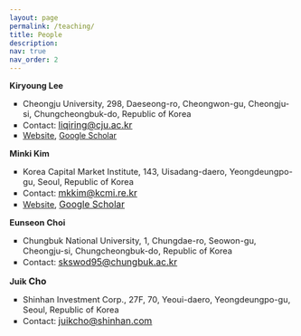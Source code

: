 ```yaml
---
layout: page
permalink: /teaching/
title: People
description: 
nav: true
nav_order: 2
---
```


<p><span style="font-size:12pt"><strong><span style="font-size:11.0pt"><span style="color:#212121">Kiryoung Lee</span></span></strong></span></span></p>

<ul style="list-style-type:square">
	<li><span style="font-size:12pt"><span style="font-size:11.0pt"><span style="color:#212121">Cheongju University, 298, Daeseong-ro, Cheongwon-gu, Cheongju-si, Chungcheongbuk-do, Republic of Korea</span></span></span></span></li>
	<li><span style="font-size:12pt"><span style="font-size:11.0pt"><span style="color:#212121">Contact: </span></span><u><a href="mailto:liqiring@cju.ac.kr" style="box-sizing:border-box; color:inherit; pointer-events:all; text-decoration:underline" target="_blank"><span style="color:inherit">liqiring@cju.ac.kr</span></a></u> </span></span></li>
	<li><span style="font-size:12pt"><span style="color:inherit"><u><span style="font-size:11.0pt"><span style="color:#212121"><a href="https://www.google.com/url?q=https%3A%2F%2Fwww.cju.ac.kr%2Fglobal%2FviewTnHaksaProfessor.do%3FuserId%3D01615%26sc1%3D2000000542%26sa1%3D2000000542%26key%3D6967&amp;sa=D&amp;sntz=1&amp;usg=AOvVaw1aYx38iaFISaPBCOBpS0nG" style="box-sizing:border-box; color:inherit; pointer-events:all; text-decoration:underline" target="_blank">Website</a></span></span></u></span><span style="font-size:11.0pt"><span style="color:#212121">, </span></span></span><u><a href="https://scholar.google.com/citations?user=lWrPMp4AAAAJ&amp;hl=en&amp;oi=sra" style="box-sizing:border-box; color:inherit; pointer-events:all; text-decoration:underline" target="_blank"><span style="color:inherit">Google Scholar</a></u></span></span></li>
</ul>

<p style="text-align:start"><span style="font-size:12pt"><strong><span style="font-size:11.0pt"><span style="color:#212121">Minki Kim</span></span></span></strong></span></p>

<ul style="list-style-type:square">
	<li><span style="font-size:12pt"><span style="font-size:11.0pt"><span style="color:#212121">Korea Capital Market Institute, 143, Uisadang-daero, Yeongdeungpo-gu, Seoul, Republic of Korea</span></span></span></span></li>
	<li><span style="font-size:12pt"><span style="font-size:11.0pt"><span style="color:#212121">Contact: </span></span><u><a href="mailto:mkkim@kcmi.re.kr" style="box-sizing:border-box; color:inherit; pointer-events:all; text-decoration:underline" target="_blank"><span style="color:inherit">mkkim@kcmi.re.kr</span></a></u> </span></span></li>
	<li><span style="font-size:12pt"><span style="color:inherit"><u><span style="font-size:11.0pt"><span style="color:#212121"><a href="https://www.google.com/url?q=https%3A%2F%2Fwww.kcmi.re.kr%2Fen%2Fexpert%2Fexpert_view%3Fmem_no%3D64960&amp;sa=D&amp;sntz=1&amp;usg=AOvVaw0yBR2mRSlTbX4WfqwZ3dmh" style="box-sizing:border-box; color:inherit; pointer-events:all; text-decoration:underline" target="_blank">Website</a></span></span></u></span><span style="font-size:11.0pt"><span style="color:#212121">, </span></span><u><a href="https://scholar.google.com/citations?user=CjrrJEgAAAAJ&amp;hl=en&amp;oi=sra" style="box-sizing:border-box; color:inherit; pointer-events:all; text-decoration:underline" target="_blank"><span style="color:inherit">Google Scholar</span></a></u></span></span></li>
</ul>

<p style="text-align:start"><span style="font-size:12pt"><strong><span style="font-size:11.0pt"><span style="color:#212121">Eunseon Choi</span></span></strong></span></span></p>

<ul style="list-style-type:square">
	<li><span style="font-size:12pt"><span style="font-size:11.0pt"><span style="color:#212121">Chungbuk National University, 1, Chungdae-ro, Seowon-gu, Cheongju-si, Chungcheongbuk-do, Republic of Korea</span></span></span></span></li>
	<li><span style="font-size:12pt"><span style="font-size:11.0pt"><span style="color:#212121">Contact: </span></span><u><a href="mailto:skswod95@chungbuk.ac.kr" style="box-sizing:border-box; color:inherit; pointer-events:all; text-decoration:underline" target="_blank"><span style="color:inherit">skswod95@chungbuk.ac.kr</span></a></u> </span></span></li>
</ul>

<p style="text-align:start"><span style="font-size:12pt"><strong><span style="font-size:11.0pt"><span style="color:#212121">Juik </span></span>Cho</strong></span></span></p>

<ul style="list-style-type:square">
	<li><span style="font-size:12pt"><span style="font-size:11.0pt"><span style="color:#212121">Shinhan Investment Corp., 27F, 70, Yeoui-daero, Yeongdeungpo-gu, Seoul, Republic of Korea</span></span></span></span></li>
	<li><span style="font-size:12pt"><span style="font-size:11.0pt"><span style="color:#212121">Contact: </span></span><u><a href="mailto:juikcho@shinhan.com" style="box-sizing:border-box; color:inherit; pointer-events:all; text-decoration:underline" target="_blank"><span style="color:inherit">juikcho@shinhan.com</span></a></u> </span></span><span style="font-size:12pt"> </span></span></li>
</ul>

